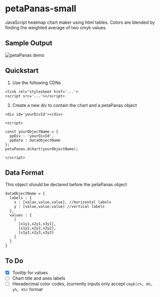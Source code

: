 # petaPanas-small
JavaScript heatmap chart maker using html tables. Colors are blended by finding the weighted average of two cmyk values.

## Sample Output
![petaPanas demo](https://user-images.githubusercontent.com/57507660/124622571-6deab300-dea5-11eb-8675-7f3dc2980c69.png)


## Quickstart
1. Use the following CDNs
```
<link rel="stylesheet href='...'>
<script src='...'></script>
```
2. Create a new div to contain the chart and a petaPanas object
```
<div id='yourDivId'></div>
```
```
<script>

const yourObjectName = {
  ppDiv : 'yourDivId',
  ppData : dataObjectName
};
petaPanas.dchart(yourObjectName);

</script>
```

## Data Format
This object should be declared before the petaPanas object
```
dataObjectName = {
  labels : {
    x : [value,value,value], //horizontal labels
    y : [value,value,value] //vertical labels
  },
  values : {
    [
      [x1y1,x2y1,x3y1],
      [x1y2,x2y2,x3y2],
      [x1y3,x2y3,x3y3]
    ]
  }
}
```
## To Do
- [x] Tooltip for values
- [ ] Chart title and axes labels
- [ ] Hexadecimal color codes, (currently inputs only accept `cmyk(c%, m%, y%, k%)` format
